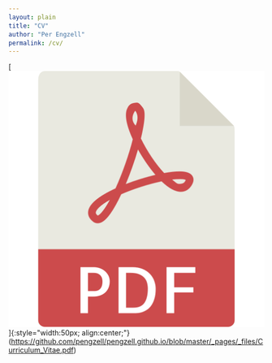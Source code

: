 ```yaml
---
layout: plain
title: "CV"
author: "Per Engzell"
permalink: /cv/
---
```


[<img src="pdficon.png">]{:style="width:50px; align:center;"}(https://github.com/pengzell/pengzell.github.io/blob/master/_pages/_files/Curriculum_Vitae.pdf)
